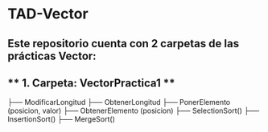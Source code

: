 # TAD-Vector
Este repositorio cuenta con 2 carpetas de las prácticas Vector:
---
## ** 1. Carpeta: VectorPractica1 **
  ├── ModificarLongitud
  ├── ObtenerLongitud
  ├── PonerElemento (posicion, valor)
  ├── ObtenerElemento (posicion)
  ├── SelectionSort()
  ├── InsertionSort()
  ├── MergeSort()
